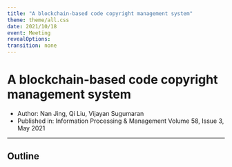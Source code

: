 ```yaml
---
title: "A blockchain-based code copyright management system"
theme: theme/all.css
date: 2021/10/18
event: Meeting
revealOptions:
transition: none
---
```

# A blockchain-based code copyright management system

- Author: Nan Jing, Qi Liu, Vijayan Sugumaran <!-- .element: class="text-3xl leading-normal" -->
- Published in: Information Processing & Management Volume 58, Issue 3, May 2021 <!-- .element: class="text-3xl leading-normal" -->

---

## Outline